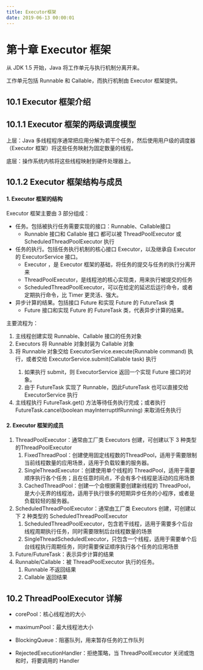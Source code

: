 ```yaml
---
title: Executor框架
date: 2019-06-13 00:00:01
---
```


# 第十章 Executor 框架

从 JDK 1.5 开始，Java 将工作单元与执行机制分离开来。

工作单元包括 Runnable 和 Callable，而执行机制由 Executor 框架提供。

## 10.1 Executor 框架介绍

## 10.1.1 Executor 框架的两级调度模型

上层：Java 多线程程序通常把应用分解为若干个任务，然后使用用户级的调度器（Executor 框架）将这些任务映射为固定数量的线程。

底层：操作系统内核将这些线程映射到硬件处理器上。

## 10.1.2 Executor 框架结构与成员

#### 1. Executor 框架的结构

Executor 框架主要由 3 部分组成：

- 任务。包括被执行任务需要实现的接口：Runnable、Callable接口
  - Runnable 接口和 Callable 接口 都可以被 ThreadPoolExecutor 或 ScheduledThreadPoolExecutor 执行
- 任务的执行。包括任务执行机制的核心接口 Executor，以及继承自 Executor 的 ExecutorService 接口。
  - Executor ，是 Executor 框架的基础，将任务的提交与任务的执行分离开来
  - ThreadPoolExecutor，是线程池的核心实现类，用来执行被提交的任务
  - ScheduledThreadPoolExecutor，可以在给定的延迟后运行命令，或者定期执行命令，比 Timer 更灵活、强大。
- 异步计算的结果。包括接口 Future 和实现 Future 的 FutureTask 类
  - Future 接口和实现 Future 的 FutureTask 类，代表异步计算的结果。

主要流程为：

1. 主线程创建实现 Runnable、Callable 接口的任务对象
2. Executors 将 Runnable 对象封装为 Callable 对象
3. 将 Runnable 对象交给 ExecutorService.execute(Runnable command) 执行，或者交给 ExecutorService.submit(Callable<T> task) 执行
   1. 如果执行 submit，则 ExecutorService 返回一个实现 Future 接口的对象。
   2. 由于 FutureTask 实现了 Runnable，因此FutureTask 也可以直接交给 ExecutorService 执行
4. 主线程执行 FutureTask.get() 方法等待任务执行完成；或者执行 FutureTask.cancel(boolean mayInterruptIfRunning) 来取消任务执行

#### 2. Executor 框架的成员

1. ThreadPoolExecutor：通常由工厂类 Executors 创建，可创建以下 3 种类型的ThreadPoolExecutor
   1. FixedThreadPool：创建使用固定线程数的ThreadPool，适用于需要限制当前线程数量的应用场景，适用于负载较重的服务器。
   2. SingleThreadExecutor：创建使用单个线程的 ThreadPool，适用于需要顺序执行各个任务；且在任意时间点，不会有多个线程是活动的应用场景
   3. CachedThreadPool：创建一个会根据需要创建新线程的 ThreadPool，是大小无界的线程池，适用于执行很多的短期异步任务的小程序，或者是负载较轻的服务器。
2. ScheduledThreadPoolExecutor：通常由工厂类 Executors 创建，可创建以下 2 种类型的 ScheduledThreadPoolExecutor
   1. ScheduledThreadPoolExecutor，包含若干线程，适用于需要多个后台线程周期执行任务，同时需要限制后台线程数量的场景
   2. SingleThreadScheduledExecutor，只包含一个线程，适用于需要单个后台线程执行周期任务，同时需要保证顺序执行各个任务的应用场景
3. Future/FutureTask：表示异步计算的结果
4. Runnable/Callable：被 ThreadPoolExecutor 执行的任务。
   1. Runnable 不返回结果
   2. Callable 返回结果

## 10.2 ThreadPoolExecutor 详解

- corePool：核心线程池的大小

- maximumPool：最大线程池大小

- BlockingQueue：阻塞队列，用来暂存任务的工作队列

- RejectedExecutionHandler：拒绝策略，当 ThreadPoolExecutor 关闭或饱和时，将要调用的 Handler
